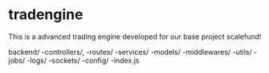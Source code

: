 # tradengine
This is a advanced trading engine developed for our base project scalefund! 

backend/
 -controllers/, -routes/
 -services/
 -models/
 -middlewares/
 -utils/
 -jobs/
 -logs/
 -sockets/
 -config/
 -index.js
